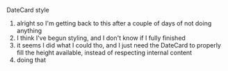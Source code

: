 DateCard style
1. alright so I'm getting back to this after a couple of days of not doing anything
2. I think I've begun styling, and I don't know if I fully finished
3. it seems I did what I could tho, and I just need the DateCard to properly fill the height available, instead of respecting internal content
4. doing that
